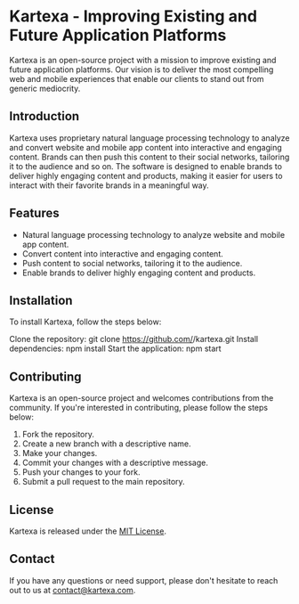 # Kartexa - Improving Existing and Future Application Platforms

Kartexa is an open-source project with a mission to improve existing and future application platforms. Our vision is to deliver the most compelling web and mobile experiences that enable our clients to stand out from generic mediocrity. 

## Introduction

Kartexa uses proprietary natural language processing technology to analyze and convert website and mobile app content into interactive and engaging content. Brands can then push this content to their social networks, tailoring it to the audience and so on. The software is designed to enable brands to deliver highly engaging content and products, making it easier for users to interact with their favorite brands in a meaningful way.

## Features

- Natural language processing technology to analyze website and mobile app content.
- Convert content into interactive and engaging content.
- Push content to social networks, tailoring it to the audience.
- Enable brands to deliver highly engaging content and products.

## Installation

To install Kartexa, follow the steps below:

Clone the repository: git clone https://github.com/<username>/kartexa.git
Install dependencies: npm install
Start the application: npm start
  
  
## Contributing

Kartexa is an open-source project and welcomes contributions from the community. If you're interested in contributing, please follow the steps below:

1. Fork the repository.
2. Create a new branch with a descriptive name.
3. Make your changes.
4. Commit your changes with a descriptive message.
5. Push your changes to your fork.
6. Submit a pull request to the main repository.

## License

Kartexa is released under the [MIT License](https://opensource.org/licenses/MIT).

## Contact

If you have any questions or need support, please don't hesitate to reach out to us at [contact@kartexa.com](mailto:contact@kartexa.com).
